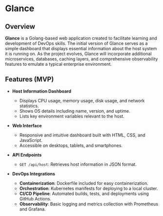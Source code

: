 # Glance

## Overview

**Glance** is a Golang-based web application created to facilitate learning and development of DevOps skills. The initial version of Glance serves as a simple dashboard that displays essential information about the host system it is running on. As the project evolves, Glance will incorporate additional microservices, databases, caching layers, and comprehensive observability features to emulate a typical enterprise environment.

## Features (MVP)

- **Host Information Dashboard**
  - Displays CPU usage, memory usage, disk usage, and network statistics.
  - Shows OS details including name, version, and uptime.
  - Lists key environment variables relevant to the host.

- **Web Interface**
  - Responsive and intuitive dashboard built with HTML, CSS, and JavaScript.
  - Accessible on desktops, tablets, and smartphones.

- **API Endpoints**
  - `GET /api/host`: Retrieves host information in JSON format.

- **DevOps Integrations**
  - **Containerization**: Dockerfile included for easy containerization.
  - **Orchestration**: Kubernetes manifests for deploying to a local cluster.
  - **CI/CD Pipeline**: Automated builds, tests, and deployments using GitHub Actions.
  - **Observability**: Basic logging and metrics collection with Prometheus and Grafana.

